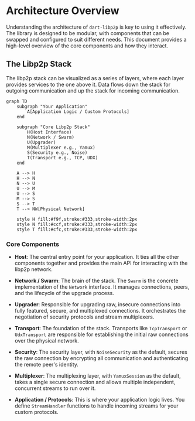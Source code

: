 # Architecture Overview

Understanding the architecture of `dart-libp2p` is key to using it effectively. The library is designed to be modular, with components that can be swapped and configured to suit different needs. This document provides a high-level overview of the core components and how they interact.

## The Libp2p Stack

The libp2p stack can be visualized as a series of layers, where each layer provides services to the one above it. Data flows down the stack for outgoing communication and up the stack for incoming communication.

```mermaid
graph TD
    subgraph "Your Application"
        A[Application Logic / Custom Protocols]
    end

    subgraph "Core Libp2p Stack"
        H(Host Interface)
        N(Network / Swarm)
        U(Upgrader)
        M(Multiplexer e.g., Yamux)
        S(Security e.g., Noise)
        T(Transport e.g., TCP, UDX)
    end

    A --> H
    H --> N
    N --> U
    U --> M
    U --> S
    M --> S
    S --> T
    T --> NW[Physical Network]

    style H fill:#f9f,stroke:#333,stroke-width:2px
    style N fill:#ccf,stroke:#333,stroke-width:2px
    style T fill:#cfc,stroke:#333,stroke-width:2px
```

### Core Components

-   **Host**: The central entry point for your application. It ties all the other components together and provides the main API for interacting with the libp2p network.

-   **Network / Swarm**: The brain of the stack. The `Swarm` is the concrete implementation of the `Network` interface. It manages connections, peers, and the lifecycle of the upgrade process.

-   **Upgrader**: Responsible for upgrading raw, insecure connections into fully featured, secure, and multiplexed connections. It orchestrates the negotiation of security protocols and stream multiplexers.

-   **Transport**: The foundation of the stack. Transports like `TcpTransport` or `UdxTransport` are responsible for establishing the initial raw connections over the physical network.

-   **Security**: The security layer, with `NoiseSecurity` as the default, secures the raw connection by encrypting all communication and authenticating the remote peer's identity.

-   **Multiplexer**: The multiplexing layer, with `YamuxSession` as the default, takes a single secure connection and allows multiple independent, concurrent streams to run over it.

-   **Application / Protocols**: This is where your application logic lives. You define `StreamHandler` functions to handle incoming streams for your custom protocols.
